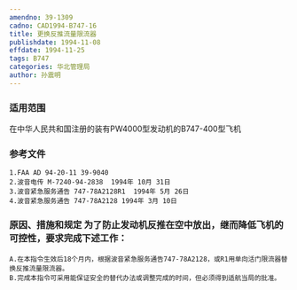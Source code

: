 ```yaml
---
amendno: 39-1309
cadno: CAD1994-B747-16
title: 更换反推流量限流器
publishdate: 1994-11-08
effdate: 1994-11-25
tags: B747
categories: 华北管理局
author: 孙震明
---
```


### 适用范围 
在中华人民共和国注册的装有PW4000型发动机的B747-400型飞机

### 参考文件
    1.FAA AD 94-20-11 39-9040 
    2.波音电传 M-7240-94-2838  1994年 10月 31日
    3.波音紧急服务通告 747-78A2128R1  1994年 5月 26日
    4.波音紧急服务通告 747-78A2128 1994年 3月 10日


### 原因、措施和规定     为了防止发动机反推在空中放出，继而降低飞机的可控性，要求完成下述工作： 
    A.在本指令生效后18个月内，根据波音紧急服务通告747-78A2128，或R1用单向活门限流器替换反推流量限流器。 
    B.完成本指令可采用能保证安全的替代办法或调整完成的时间，但必须得到适航当局的批准。

